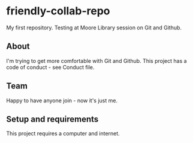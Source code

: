 # friendly-collab-repo
My first repository. Testing at Moore Library session on Git and Github.

## About
I'm trying to get more comfortable with Git and Github. This project has a code of conduct - see Conduct file.

## Team
Happy to have anyone join - now it's just me.

## Setup and requirements
This project requires a computer and internet.
